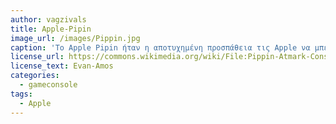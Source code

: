 ```yaml
---
author: vagzivals
title: Apple-Pipin
image_url: /images/Pippin.jpg
caption: 'Tο Apple Pipin ήταν η αποτυχημένη προσπάθεια τις Apple να μπει στην αγορά την κόνσολων βιντεοπαιχνιδιών . Μέχρι το 2019 που κάνει επιστροφή μέσα από το Apple Arcade ένα Cloud gaming service .'
license_url: https://commons.wikimedia.org/wiki/File:Pippin-Atmark-Console-Set.jpg'
license_text: Evan-Amos
categories:
  - gameconsole
tags:
  - Apple 
---
```

